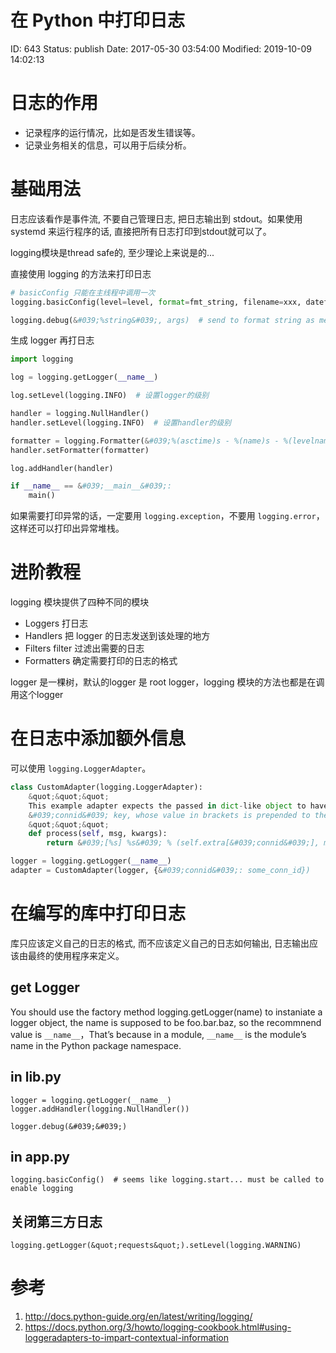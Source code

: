 # 在 Python 中打印日志


ID: 643
Status: publish
Date: 2017-05-30 03:54:00
Modified: 2019-10-09 14:02:13


# 日志的作用

 - 记录程序的运行情况，比如是否发生错误等。
 - 记录业务相关的信息，可以用于后续分析。

# 基础用法

日志应该看作是事件流, 不要自己管理日志, 把日志输出到 stdout。如果使用 systemd 来运行程序的话, 直接把所有日志打印到stdout就可以了。

logging模块是thread safe的, 至少理论上来说是的...

直接使用 logging 的方法来打印日志

```python
# basicConfig 只能在主线程中调用一次
logging.basicConfig(level=level, format=fmt_string, filename=xxx, datefmt=datefmt)

logging.debug(&#039;%string&#039;, args)  # send to format string as message
```

生成 logger 再打日志

```python
import logging

log = logging.getLogger(__name__)

log.setLevel(logging.INFO)  # 设置logger的级别

handler = logging.NullHandler()
handler.setLevel(logging.INFO)  # 设置handler的级别

formatter = logging.Formatter(&#039;%(asctime)s - %(name)s - %(levelname)s - %(message)s&#039;)
handler.setFormatter(formatter)

log.addHandler(handler)

if __name__ == &#039;__main__&#039;:
    main()
```

如果需要打印异常的话，一定要用 `logging.exception`，不要用 `logging.error`，这样还可以打印出异常堆栈。

# 进阶教程

logging 模块提供了四种不同的模块

* Loggers 打日志
* Handlers 把 logger 的日志发送到该处理的地方
* Filters filter 过滤出需要的日志
* Formatters 确定需要打印的日志的格式

logger 是一棵树，默认的logger 是 root logger，logging 模块的方法也都是在调用这个logger

# 在日志中添加额外信息

可以使用 `logging.LoggerAdapter`。

```python
class CustomAdapter(logging.LoggerAdapter):
    &quot;&quot;&quot;
    This example adapter expects the passed in dict-like object to have a
    &#039;connid&#039; key, whose value in brackets is prepended to the log message.
    &quot;&quot;&quot;
    def process(self, msg, kwargs):
        return &#039;[%s] %s&#039; % (self.extra[&#039;connid&#039;], msg), kwargs

logger = logging.getLogger(__name__)
adapter = CustomAdapter(logger, {&#039;connid&#039;: some_conn_id})
```


# 在编写的库中打印日志

库只应该定义自己的日志的格式, 而不应该定义自己的日志如何输出, 日志输出应该由最终的使用程序来定义。

## get Logger

You should use the factory method logging.getLogger(name) to instaniate a logger object, the name is supposed to be foo.bar.baz, so the recommnend value is `__name__`，That’s because in a module, `__name__` is the module’s name in the Python package namespace.

## in lib.py

```
logger = logging.getLogger(__name__)
logger.addHandler(logging.NullHandler())

logger.debug(&#039;&#039;)
```

## in app.py

```
logging.basicConfig()  # seems like logging.start... must be called to enable logging
```

## 关闭第三方日志

```
logging.getLogger(&quot;requests&quot;).setLevel(logging.WARNING)
```

# 参考

1. http://docs.python-guide.org/en/latest/writing/logging/
2. https://docs.python.org/3/howto/logging-cookbook.html#using-loggeradapters-to-impart-contextual-information